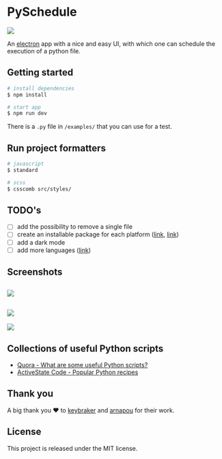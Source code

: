 # PySchedule

![](https://imgur.com/sOpXXwy.png)

An [electron](https://electronjs.org/) app with a nice and easy UI, with which one can schedule the execution of a python file.

## Getting started
```bash
# install dependencies
$ npm install

# start app
$ npm run dev
```
There is a `.py` file in `/examples/` that you can use for a test.

## Run project formatters
```bash
# javascript
$ standard

# scss
$ csscomb src/styles/
```

## TODO's
* [ ] add the possibility to remove a single file
* [ ] create an installable package for each platform ([link](https://github.com/electron-userland/electron-packager), [link](https://www.electron.build/code-signing#where-to-buy-code-signing-certificate))
* [ ] add a dark mode
* [ ] add more languages ([link](https://github.com/arnapou/jqcron/tree/master/src))

## Screenshots
![](https://imgur.com/8tCW1ux.png)
---
![](https://imgur.com/m4r9hkv.png)
---
![](https://imgur.com/RfYZda0.png)

## Collections of useful Python scripts
- [Quora - What are some useful Python scripts?](https://www.quora.com/What-are-some-useful-Python-scripts)
- [ActiveState Code - Popular Python recipes](https://code.activestate.com/recipes/langs/python/?query_start=1)

## Thank you
A big thank you ❤️ to [keybraker](https://github.com/keybraker/Python-GUI-with-electron) and [arnapou](http://jqcron.arnapou.net/demo/) for their work.

## License
This project is released under the MIT license.
